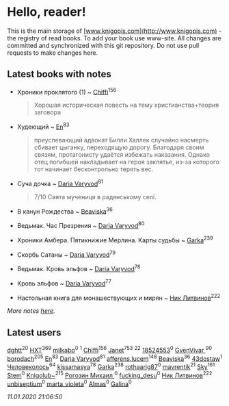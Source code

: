 # Hello, reader!
This is the main storage of [www.knigopis.com](http://www.knigopis.com) - the registry of read books.
To add your book use www-site. All changes are committed and synchronized with this git repository.
Do not use pull requests to make changes here.


## Latest books with notes
* Хроники проклятого (1) ~ [Chiffi](users/105/105831994080785626680-google)<sup>156</sup>
    > Хорошая историческая повесть на тему христианства+теория заговора

* Худеющий ~ [En](users/333/333646551-vkontakte)<sup>83</sup>
    > преуспевающий адвокат Билли Халлек случайно насмерть сбивает цыганку, переходящую дорогу. Благодаря своим связям, протагонисту удаётся избежать наказания. Однако отец погибшей накладывает на героя заклятье, из-за которого тот начинает бесконтрольно терять вес.

* Суча дочка ~ [Daria Varyvod](users/829/829893410524253-facebook)<sup>81</sup>
    > 7/10 Свята мучениця в радянському селі.

* В канун Рождества ~ [Beaviska](users/102/10202544960024508-facebook)<sup>36</sup>

* Ведьмак. Час Презрения ~ [Daria Varyvod](users/829/829893410524253-facebook)<sup>80</sup>

* Хроники Амбера. Пятикнижие Мерлина. Карты судьбы ~ [Garka](users/115/115753719718250012620-google)<sup>239</sup>

* Скорбь Сатаны ~ [Daria Varyvod](users/829/829893410524253-facebook)<sup>79</sup>

* Ведьмак. Кровь эльфов ~ [Daria Varyvod](users/829/829893410524253-facebook)<sup>78</sup>

* Кровь эльфов ~ [Daria Varyvod](users/829/829893410524253-facebook)<sup>77</sup>

* Настольная книга для монашествующих и мирян ~ [Ник Литвинов](users/241/241974816-vkontakte)<sup>222</sup>


_More notes [here](latest_books_with_notes.md)._


## Latest users
[dghtt](users/233/233860015-vkontakte)<sup>20</sup> 
[HXT](users/100/100002563462782-facebook)<sup>369</sup> 
[milkabo](users/363/363975832-vkontakte)<sup>0</sup> 
[](users/153/1537586159620888-facebook)<sup>1</sup> 
[Chiffi](users/105/105831994080785626680-google)<sup>156</sup> 
[Janet](users/108/108113656204404967440-google)<sup>753</sup> 
[](users/270/270444099499-odnoklassniki)<sup>22</sup> 
[18524553](users/235/235870707-vkontakte)<sup>0</sup> 
[GvenVivar ](users/158/158266434925901-facebook)<sup>90</sup> 
[borodach](users/157/15706320-vkontakte)<sup>205</sup> 
[En](users/333/333646551-vkontakte)<sup>83</sup> 
[Daria Varyvod](users/829/829893410524253-facebook)<sup>81</sup> 
[afferens.lucem](users/196/196071655-vkontakte)<sup>148</sup> 
[Beaviska](users/102/10202544960024508-facebook)<sup>36</sup> 
[43dostaw](users/201/201788999-vkontakte)<sup>1</sup> 
[Человеколось](users/174/17475979687188177329-mailru)<sup>64</sup> 
[kissamasya](users/684/68439978-vkontakte)<sup>78</sup> 
[Garka](users/115/115753719718250012620-google)<sup>238</sup> 
[rothaarig87](users/165/165138547-yandex)<sup>0</sup> 
[mavrentik](users/200/200666735-vkontakte)<sup>21</sup> 
[Sky](users/118/118049897850017649660-google)<sup>161</sup> 
[Stem](users/114/114019737181475006297-google)<sup>0</sup> 
[Knigolub~](users/111/111878597279669641685-google)<sup>215</sup> 
[Рогозин Михаил ](users/100/100765790813599895096-google)<sup>0</sup> 
[fucking_desu](users/530/530144291-vkontakte)<sup>0</sup> 
[Ник Литвинов](users/241/241974816-vkontakte)<sup>222</sup> 
[unbiseptium](users/243/243390499-vkontakte)<sup>0</sup> 
[marta_violeta](users/127/127724295-vkontakte)<sup>0</sup> 
[Almas](users/250/2501865753276404-facebook)<sup>0</sup> 
[Galina](users/113/113453299-vkontakte)<sup>0</sup> 


_11.01.2020 21:06:50_
